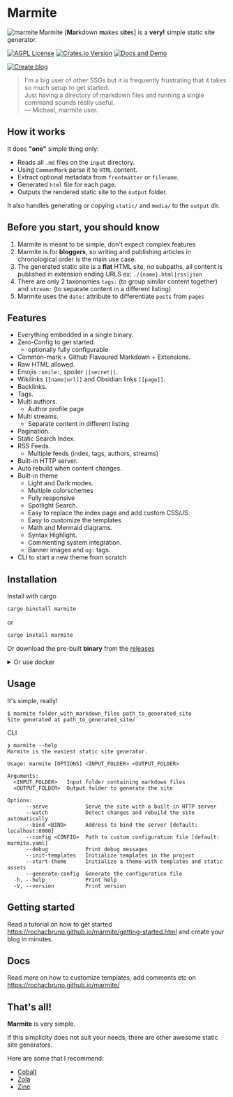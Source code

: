 # Marmite

<img src="https://github.com/rochacbruno/marmite/raw/main/assets/_resized/logo_160x120.png" align="left" alt="marmite">

Marmite [**Mar**kdown **m**akes s**ite**s] is a **very!** simple static site generator.

[![AGPL License](https://img.shields.io/badge/license-AGPL-blue.svg)](http://www.gnu.org/licenses/agpl-3.0)
[![Crates.io Version](https://img.shields.io/crates/v/marmite)](https://crates.io/crates/marmite)
[![Docs and Demo](https://img.shields.io/badge/docs-demo-blue)](https://rochacbruno.github.io/marmite/)  
  
[![Create blog](https://img.shields.io/badge/CREATE%20YOUR%20BLOG%20WITH%20ONE%20CLICK-20B2AA?style=for-the-badge)](https://github.com/rochacbruno/blog)


> I'm a big user of other SSGs but it is frequently frustrating that it takes so much setup to get started.  
Just having a directory of markdown files and running a single command sounds really useful.  
&mdash; Michael, marmite user.

## How it works

It does **"one"** simple thing only:

- Reads all `.md` files on the `input` directory.
- Using `CommonMark` parse it to `HTML` content.
- Extract optional metadata from `frontmatter` or `filename`.
- Generated `html` file for each page.
- Outputs the rendered static site to the `output` folder.

It also handles generating or copying `static/` and `media/` to the `output` dir.

## Before you start, you should know

1. Marmite is meant to be simple, don't expect complex features
2. Marmite is for **bloggers**, so writing and publishing articles in chronological order is the main use case.
3. The generated static site is a **flat** HTML site, no subpaths, all content is published in extension ending URLS ex: `./{name}.html|rss|json`
4. There are only 2 taxonomies `tags:` (to group similar content together) and `stream:` (to separate content in a different listing) 
5. Marmite uses the `date:` attribute to differentiate `posts` from `pages`

## Features

- Everything embedded in a single binary.
- Zero-Config to get started.
  - optionally fully configurable
- Common-mark + Github Flavoured Markdown + Extensions.
- Raw HTML allowed.
- Emojis `:smile:`, spoiler `||secret||`.
- Wikilinks `[[name|url]]` and Obsidian links `[[page]]`.
- Backlinks.
- Tags.
- Multi authors.
  - Author profile page
- Multi streams.
  - Separate content in different listing
- Pagination.
- Static Search Index.
- RSS Feeds.
  - Multiple feeds (index, tags, authors, streams)
- Built-in HTTP server.
- Auto rebuild when content changes.
- Built-in theme 
  - Light and Dark modes.
  - Multiple colorschemes
  - Fully responsive
  - Spotlight Search.
  - Easy to replace the index page and add custom CSS/JS
  - Easy to customize the templates
  - Math and Mermaid diagrams.
  - Syntax Highlight.
  - Commenting system integration.
  - Banner images and `og:` tags.
- CLI to start a new theme from scratch


## Installation

Install with cargo

```bash
cargo binstall marmite
```
or

```bash
cargo install marmite
```

Or download the pre-built **binary** from the [releases](https://github.com/rochacbruno/marmite/releases)


<details>

<summary>Or use docker</summary>


> [!IMPORTANT]  
> The directory containing your marmite project must be mapped to containers `/input`  
> If running inside the directory use `$PWD:/input` 
> The result will be generates in a `site` folder inside the input dir.

Build
```console
$ docker -v $PWD:/input ghcr.io/rochacbruno/marmite:x.y.z
Site generated at: site/
```
Serve (just add port mapping and the --serve)
```console
$ docker run -p 8000:8000 -v $PWD:/input ghcr.io/rochacbruno/marmite:x.y.z --serve
```

> [!IMPORTANT]  
> Replace `x.y.z` with the version you want to run.

</details>

## Usage

It's simple, really!

```console
$ marmite folder_with_markdown_files path_to_generated_site
Site generated at path_to_generated_site/
```

CLI

```console
❯ marmite --help
Marmite is the easiest static site generator.

Usage: marmite [OPTIONS] <INPUT_FOLDER> <OUTPUT_FOLDER>

Arguments:
  <INPUT_FOLDER>   Input folder containing markdown files
  <OUTPUT_FOLDER>  Output folder to generate the site

Options:
      --serve            Serve the site with a built-in HTTP server
      --watch            Detect changes and rebuild the site automatically
      --bind <BIND>      Address to bind the server [default: localhost:8000]
      --config <CONFIG>  Path to custom configuration file [default: marmite.yaml]
      --debug            Print debug messages
      --init-templates   Initialize templates in the project
      --start-theme      Initialize a theme with templates and static assets
      --generate-config  Generate the configuration file
  -h, --help             Print help
  -V, --version          Print version

```

## Getting started

Read a tutorial on how to get started https://rochacbruno.github.io/marmite/getting-started.html and create your blog in minutes.


## Docs 

Read more on how to customize templates, add comments etc on https://rochacbruno.github.io/marmite/ 


## That's all!

**Marmite** is very simple.

If this simplicity does not suit your needs, there are other awesome static site generators.


Here are some that I recommend:

- [Cobalt](https://cobalt-org.github.io/)
- [Zola](https://www.getzola.org/)
- [Zine](https://zineland.github.io/)